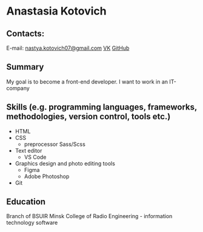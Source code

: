 # Anastasia Kotovich
## Contacts:
E-mail: nastya.kotovich07@gmail.com
[VK](http://vk.com)
[GitHub](http://github.com/Nastya07s)
## Summary
My goal is to become a front-end developer. I want to work in an IT-company 
## Skills (e.g. programming languages, frameworks, methodologies, version control, tools etc.)
* HTML
* CSS
  * preprocessor Sass/Scss
* Text editor
  * VS Code
* Graphics design and photo editing tools
  * Figma
  * Adobe Photoshop 
* Git
## Education
Branch of BSUIR Minsk College of Radio Engineering - information technology software
